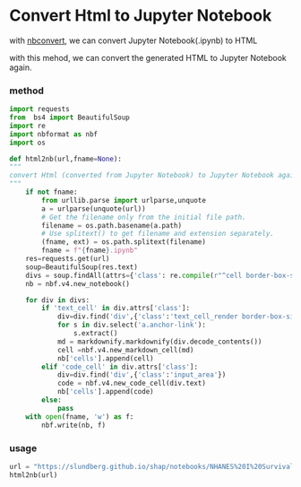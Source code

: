 # Convert Html to Jupyter Notebook


with [nbconvert](https://nbconvert.readthedocs.io/en/latest/index.html), we can convert Jupyter Notebook(.ipynb) to HTML

with this mehod, we can convert the generated HTML to Jupyter Notebook again.


### method

```python
import requests
from  bs4 import BeautifulSoup
import re
import nbformat as nbf
import os

def html2nb(url,fname=None):
"""
convert Html (converted from Jupyter Notebook) to Jupyter Notebook again.
"""
    if not fname:
        from urllib.parse import urlparse,unquote
        a = urlparse(unquote(url))
        # Get the filename only from the initial file path.
        filename = os.path.basename(a.path)
        # Use splitext() to get filename and extension separately.
        (fname, ext) = os.path.splitext(filename)
        fname = f"{fname}.ipynb"
    res=requests.get(url)
    soup=BeautifulSoup(res.text)
    divs = soup.findAll(attrs={'class': re.compile(r"^cell border-box-sizing .* rendered$")})
    nb = nbf.v4.new_notebook()

    for div in divs:
        if 'text_cell' in div.attrs['class']:
            div=div.find('div',{'class':'text_cell_render border-box-sizing rendered_html'})
            for s in div.select('a.anchor-link'):
                s.extract()
            md = markdownify.markdownify(div.decode_contents())
            cell =nbf.v4.new_markdown_cell(md)
            nb['cells'].append(cell)
        elif 'code_cell' in div.attrs['class']:
            div=div.find('div',{'class':'input_area'})
            code = nbf.v4.new_code_cell(div.text)
            nb['cells'].append(code)
        else:
            pass
    with open(fname, 'w') as f:
        nbf.write(nb, f)
```


### usage

```python
url = "https://slundberg.github.io/shap/notebooks/NHANES%20I%20Survival%20Model.html"
html2nb(url)
```

